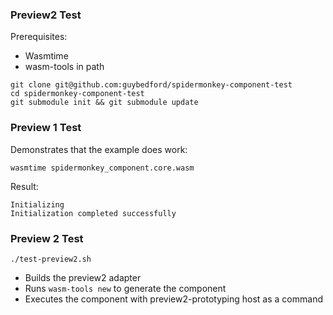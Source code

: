 ### Preview2 Test

Prerequisites:
* Wasmtime
* wasm-tools in path

```
git clone git@github.com:guybedford/spidermonkey-component-test
cd spidermonkey-component-test
git submodule init && git submodule update
```

### Preview 1 Test

Demonstrates that the example does work:

```
wasmtime spidermonkey_component.core.wasm
```

Result:

```
Initializing
Initialization completed successfully
```

### Preview 2 Test

```
./test-preview2.sh
```

* Builds the preview2 adapter
* Runs `wasm-tools new` to generate the component
* Executes the component with preview2-prototyping host as a command
